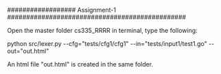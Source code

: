 ################## Assignment-1 ###############################################

Open the master folder cs335_RRRR in terminal, type the following:

python src/lexer.py --cfg="tests/cfg1/cfg1" --in="tests/input1/test1.go" --out="out.html"

An html file "out.html" is created in the same folder.

